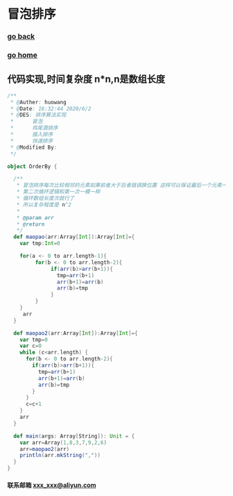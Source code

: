 # 冒泡排序
### [go back](/algorithm.md)      
### [go home](../README.md)     
## 代码实现,时间复杂度 n*n,n是数组长度
                                         
```scala
/**
 * @Auther: huowang
 * @Date: 16:32:44 2020/6/2
 * @DES: 排序算法实现
 *      冒泡
 *      鸡尾酒排序
 *      插入排序
 *      快速排序
 * @Modified By:
 */

object OrderBy {

  /**
   * 冒泡排序每次比较相邻的元素如果前者大于后者就调换位置 这样可以保证最后一个元素一定是最大的
   * 第二次循环逻辑和第一次一模一样
   * 循环数组长度次就行了
   * 所以复杂程度是 n^2
   *
   * @param arr
   * @return
   */
  def maopao(arr:Array[Int]):Array[Int]={
    var tmp:Int=0

    for(a <- 0 to arr.length-1){
         for(b <- 0 to arr.length-2){
              if(arr(b)>arr(b+1)){
                tmp=arr(b+1)
                arr(b+1)=arr(b)
                arr(b)=tmp
              }
         }
    }
     arr
  }

  def maopao2(arr:Array[Int]):Array[Int]={
    var tmp=0
    var c=0
    while (c<arr.length) {
      for(b <- 0 to arr.length-2){
        if(arr(b)>arr(b+1)){
          tmp=arr(b+1)
          arr(b+1)=arr(b)
          arr(b)=tmp
        }
      }
      c=c+1
    }
    arr
  }

  def main(args: Array[String]): Unit = {
    var arr=Array(1,8,3,7,9,2,6)
    arr=maopao2(arr)
    println(arr.mkString(","))
  }
}

```



#### 联系邮箱 xxx_xxx@aliyun.com